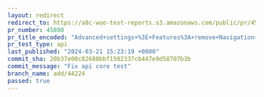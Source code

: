 ```yaml
---
layout: redirect
redirect_to: https://a8c-woo-test-reports.s3.amazonaws.com/public/pr/45800/api/index.html
pr_number: 45800
pr_title_encoded: "Advanced+settings+%3E+Features%3A+remove+Navigation+setting+when+store+isn%27t+using+it"
pr_test_type: api
last_published: "2024-03-21 15:23:19 +0000"
commit_sha: 20b37e00c82680bbf1502337cb447e9d58707b3b
commit_message: "Fix api core test"
branch_name: add/44224
passed: true
---
```

